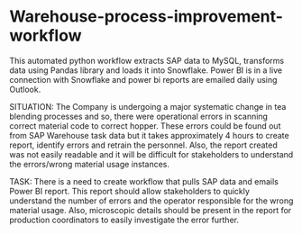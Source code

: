 # Warehouse-process-improvement-workflow
This automated python workflow extracts SAP data to MySQL, transforms data using Pandas library and loads it into Snowflake. Power BI is in a live connection with Snowflake and power bi reports are emailed daily using Outlook.

SITUATION:
The Company is undergoing a major systematic change in tea blending processes and so, there were operational errors in scanning correct material code to correct hopper. These errors could be found out from SAP Warehouse task data but it takes approximately 4 hours to create report, identify errors and retrain the personnel. Also, the report created was not easily readable and it will be difficult for stakeholders to understand the errors/wrong material usage instances.

TASK:
There is a need to create workflow that pulls SAP data and emails Power BI report. This report should allow stakeholders to quickly understand the number of errors and the operator responsible for the wrong material usage. Also, microscopic details should be present in the report for production coordinators to easily investigate the error further.
